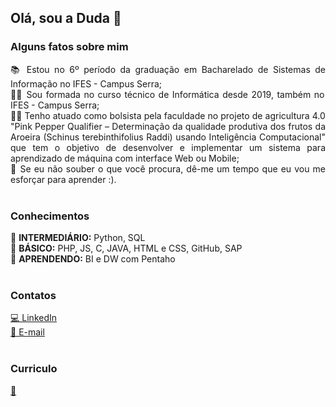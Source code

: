 ## Olá, sou a Duda 👋

### Alguns fatos sobre mim
<p align="justify">
📚 Estou no 6º período da graduação em Bacharelado de Sistemas de Informação no IFES - Campus Serra;<br>
👩‍🎓 Sou formada no curso técnico de Informática desde 2019, também no IFES - Campus Serra;<br>
👩‍🔬 Tenho atuado como bolsista pela faculdade no projeto de agricultura 4.0 "Pink Pepper Qualifier – Determinação da qualidade produtiva dos frutos
da Aroeira (Schinus terebinthifolius Raddi) usando Inteligência Computacional" que tem o objetivo de desenvolver e implementar um sistema para aprendizado de máquina com interface Web ou Mobile;<br>
🤝 Se eu não souber o que você procura, dê-me um tempo que eu vou me esforçar para aprender :).<br><br>
</p>

### Conhecimentos
📌 **INTERMEDIÁRIO:** Python, SQL<br>
📌 **BÁSICO:** PHP, JS, C, JAVA, HTML e CSS, GitHub, SAP<br>
📌 **APRENDENDO:** BI e DW com Pentaho<br><br>

### Contatos
[💻 LinkedIn](https://www.linkedin.com/in/eduardarsimoes)<br>
[📧 E-mail](mailto:eduardarsimoes@agmail.com?subject=[GitHub]%20Acabei%20de%20ver%20o%20seu%20perfil)<br><br>

### Curriculo
[📜](https://docs.google.com/document/d/1mCp0-LaCtpa360u6qQTaAK1sDMe3wxmPAz6qpPxv9bg/export?format=pdf)<br>
